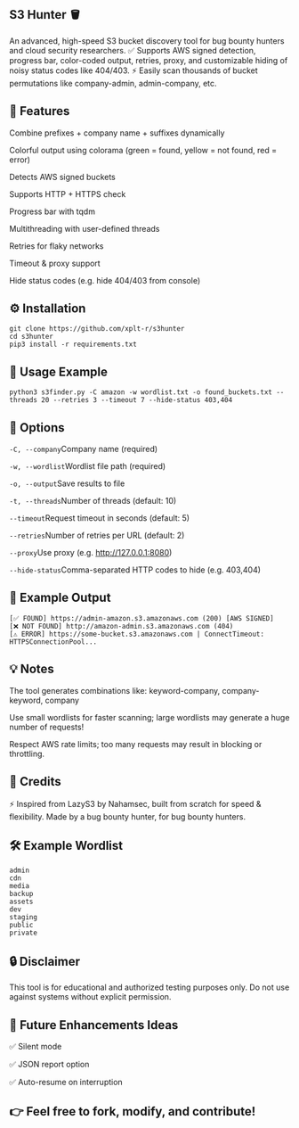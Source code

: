 ## S3 Hunter 🪣
An advanced, high-speed S3 bucket discovery tool for bug bounty hunters and cloud security researchers.
✅ Supports AWS signed detection, progress bar, color-coded output, retries, proxy, and customizable hiding of noisy status codes like 404/403.
⚡ Easily scan thousands of bucket permutations like company-admin, admin-company, etc.

## 🚀 Features
Combine prefixes + company name + suffixes dynamically

Colorful output using colorama (green = found, yellow = not found, red = error)

Detects AWS signed buckets

Supports HTTP + HTTPS check

Progress bar with tqdm

Multithreading with user-defined threads

Retries for flaky networks

Timeout & proxy support

Hide status codes (e.g. hide 404/403 from console)

## ⚙️ Installation
```
git clone https://github.com/xplt-r/s3hunter
cd s3hunter
pip3 install -r requirements.txt
```
## 📝 Usage Example
```
python3 s3finder.py -C amazon -w wordlist.txt -o found_buckets.txt --threads 20 --retries 3 --timeout 7 --hide-status 403,404
```
## 📌 Options
```-C, --company```Company name (required)

```-w, --wordlist```Wordlist file path (required)

```-o, --output```Save results to file

```-t, --threads```Number of threads (default: 10)

```--timeout```Request timeout in seconds (default: 5)

```--retries```Number of retries per URL (default: 2)

```--proxy```Use proxy (e.g. http://127.0.0.1:8080)

```--hide-status```Comma-separated HTTP codes to hide (e.g. 403,404)

## 🌟 Example Output
```
[✅ FOUND] https://admin-amazon.s3.amazonaws.com (200) [AWS SIGNED]
[❌ NOT FOUND] http://amazon-admin.s3.amazonaws.com (404)
[⚠️ ERROR] https://some-bucket.s3.amazonaws.com | ConnectTimeout: HTTPSConnectionPool...
```
## 💡 Notes
The tool generates combinations like:
keyword-company, company-keyword, company

Use small wordlists for faster scanning; large wordlists may generate a huge number of requests!

Respect AWS rate limits; too many requests may result in blocking or throttling.

## 👑 Credits
⚡ Inspired from LazyS3 by Nahamsec, built from scratch for speed & flexibility.
Made by a bug bounty hunter, for bug bounty hunters.

## 🛠 Example Wordlist
```
admin
cdn
media
backup
assets
dev
staging
public
private
```
## 🔒 Disclaimer
This tool is for educational and authorized testing purposes only.
Do not use against systems without explicit permission.

## 📌 Future Enhancements Ideas
✅ Silent mode

✅ JSON report option

✅ Auto-resume on interruption

## 👉 Feel free to fork, modify, and contribute!

